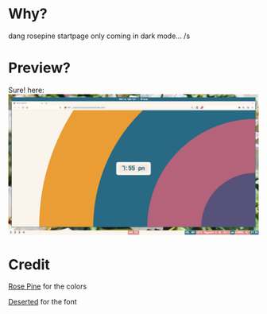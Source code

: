 # Why?
dang rosepine startpage only coming in dark mode... /s

# Preview?
Sure! here:
![Rose Pine Dawn](https://raw.githubusercontent.com/cement-drinker/website/master/repo_assets/1673187931_grim.png)

# Credit

[Rose Pine](https://rosepinetheme.com) for the colors

[Deserted](https://github.com/wooosh/star/tree/master/deserted-fonts) for the font
